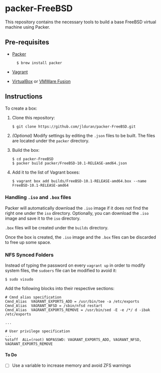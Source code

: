 # packer-FreeBSD

This repository contains the necessary tools to build a base FreeBSD virtual machine using Packer.

## Pre-requisites

- [Packer]

        $ brew install packer

- [Vagrant]

- [VirtualBox] or [VMWare Fusion]

## Instructions

To create a box:

1.  Clone this repository:

        $ git clone https://github.com/jlduran/packer-FreeBSD.git

2.  _(Optional)_ Modify settings by editing the `.json` files to be built.  The files are located under the `packer` directory.

3.  Build the box:

        $ cd packer-FreeBSD
        $ packer build packer/FreeBSD-10.1-RELEASE-amd64.json

4.  Add it to the list of Vagrant boxes:

        $ vagrant box add builds/FreeBSD-10.1-RELEASE-amd64.box --name FreeBSD-10.1-RELEASE-amd64

### Handling `.iso` and `.box` files

Packer will automatically download the `.iso` image if it does not find the right one under the `iso` directory.  Optionally, you can download the `.iso` image and save it to the `iso` directory.

`.box` files will be created under the `builds` directory.

Once the box is created, the `.iso` image and the `.box` files can be discarded to free up some space.

### NFS Synced Folders

Instead of typing the password on every `vagrant up` in order to modify system files, the `sudoers` file can be modified to avoid it:

    $ sudo visudo

Add the following blocks into their respective sections:

    # Cmnd alias specification
    Cmnd_Alias	VAGRANT_EXPORTS_ADD = /usr/bin/tee -a /etc/exports
    Cmnd_Alias	VAGRANT_NFSD = /sbin/nfsd restart
    Cmnd_Alias	VAGRANT_EXPORTS_REMOVE = /usr/bin/sed -E -e /*/ d -ibak /etc/exports

    ...

    # User privilege specification
    ...
    %staff	ALL=(root) NOPASSWD: VAGRANT_EXPORTS_ADD, VAGRANT_NFSD, VAGRANT_EXPORTS_REMOVE

#### To Do

- [ ] Use a variable to increase memory and avoid ZFS warnings

[Packer]: https://www.packer.io
[Vagrant]: https://www.vagrantup.com
[VirtualBox]: https://www.virtualbox.org
[VMWare Fusion]: http://www.vmware.com/products/fusion/
